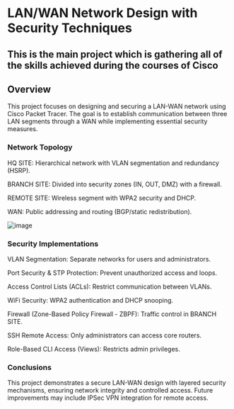 # LAN/WAN Network Design with Security Techniques
<h2 align="left">This is the main project which is gathering all of the skills achieved during the courses of Cisco</h2>
<h2 align="left">Overview</h2>
<p>This project focuses on designing and securing a LAN-WAN network using Cisco Packet Tracer. The goal is to establish communication between three LAN segments through a WAN while implementing essential security measures.</p>
<h3 align="left">Network Topology</h3>
  HQ SITE: Hierarchical network with VLAN segmentation and redundancy (HSRP).

  BRANCH SITE: Divided into security zones (IN, OUT, DMZ) with a firewall.

  REMOTE SITE: Wireless segment with WPA2 security and DHCP.

  WAN: Public addressing and routing (BGP/static redistribution).

![image](https://github.com/user-attachments/assets/b93ef7c6-29ba-4d73-a2ca-17880444b218)

<h3 align="left">Security Implementations</h3>
  VLAN Segmentation: Separate networks for users and administrators.

  Port Security & STP Protection: Prevent unauthorized access and loops.

  Access Control Lists (ACLs): Restrict communication between VLANs.

  WiFi Security: WPA2 authentication and DHCP snooping.

  Firewall (Zone-Based Policy Firewall - ZBPF): Traffic control in BRANCH SITE.

  SSH Remote Access: Only administrators can access core routers.

  Role-Based CLI Access (Views): Restricts admin privileges.

<h3 align="left">Conclusions</h3>
<p>This project demonstrates a secure LAN-WAN design with layered security mechanisms, ensuring network integrity and controlled access. Future improvements may include IPSec VPN integration for remote access.</p>
